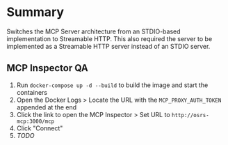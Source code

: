 # Summary

<!-- A summary of the changes -->

Switches the MCP Server architecture from an STDIO-based implementation to Streamable HTTP. This also required the server to be implemented as a Streamable HTTP server instead of an STDIO server.

## MCP Inspector QA

1. Run `docker-compose up -d --build` to build the image and start the containers
2. Open the Docker Logs > Locate the URL with the `MCP_PROXY_AUTH_TOKEN` appended at the end
3. Click the link to open the MCP Inspector > Set URL to `http://osrs-mcp:3000/mcp`
4. Click "Connect"
5. _TODO_
